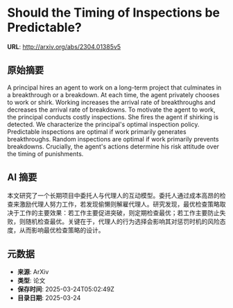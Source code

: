 # Should the Timing of Inspections be Predictable?

**URL**: http://arxiv.org/abs/2304.01385v5

## 原始摘要

A principal hires an agent to work on a long-term project that culminates in
a breakthrough or a breakdown. At each time, the agent privately chooses to
work or shirk. Working increases the arrival rate of breakthroughs and
decreases the arrival rate of breakdowns. To motivate the agent to work, the
principal conducts costly inspections. She fires the agent if shirking is
detected. We characterize the principal's optimal inspection policy.
Predictable inspections are optimal if work primarily generates breakthroughs.
Random inspections are optimal if work primarily prevents breakdowns.
Crucially, the agent's actions determine his risk attitude over the timing of
punishments.


## AI 摘要

本文研究了一个长期项目中委托人与代理人的互动模型。委托人通过成本高昂的检查来激励代理人努力工作，若发现偷懒则解雇代理人。研究发现，最优检查策略取决于工作的主要效果：若工作主要促进突破，则定期检查最优；若工作主要防止失败，则随机检查最优。关键在于，代理人的行为选择会影响其对惩罚时机的风险态度，从而影响最优检查策略的设计。

## 元数据

- **来源**: ArXiv
- **类型**: 论文
- **保存时间**: 2025-03-24T05:02:49Z
- **目录日期**: 2025-03-24
